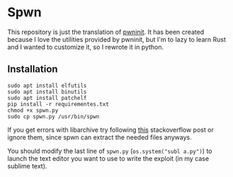 # Spwn

This repository is just the translation of [pwninit](https://github.com/io12/pwninit).
It has been created because I love the utilities provided by pwninit, but I'm to lazy to learn Rust and I wanted to customize it, so I rewrote it in python.

## Installation
```
sudo apt install elfutils
sudo apt install binutils
sudo apt install patchelf
pip install -r requirementes.txt
chmod +x spwn.py
sudo cp spwn.py /usr/bin/spwn
```
If you get errors with libarchive try following [this](https://stackoverflow.com/questions/29225812/libarchive-public-error-even-after-installing-libarchive-in-python) stackoverflow post or ignore them, since spwn can extract the needed files anyways.

You should modify the last line of `spwn.py` (`os.system("subl a.py")`) to launch the text editor you want to use to write the exploit (in my case sublime text).